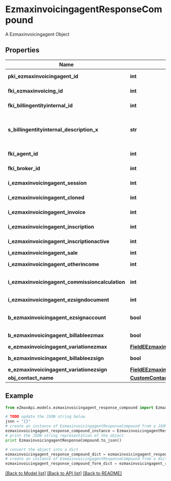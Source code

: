 # EzmaxinvoicingagentResponseCompound

A Ezmaxinvoicingagent Object

## Properties
Name | Type | Description | Notes
------------ | ------------- | ------------- | -------------
**pki_ezmaxinvoicingagent_id** | **int** | The unique ID of the Ezmaxinvoicingagent | [optional] 
**fki_ezmaxinvoicing_id** | **int** | The unique ID of the Ezmaxinvoicing | [optional] 
**fki_billingentityinternal_id** | **int** | The unique ID of the Billingentityinternal. | 
**s_billingentityinternal_description_x** | **str** | The description of the Billingentityinternal in the language of the requester | 
**fki_agent_id** | **int** | The unique ID of the Agent. | [optional] 
**fki_broker_id** | **int** | The unique ID of the Broker. | [optional] 
**i_ezmaxinvoicingagent_session** | **int** | The number of sessions | 
**i_ezmaxinvoicingagent_cloned** | **int** | The number of times this user was cloned | 
**i_ezmaxinvoicingagent_invoice** | **int** | The number of invoices | 
**i_ezmaxinvoicingagent_inscription** | **int** | The number of inscriptions | 
**i_ezmaxinvoicingagent_inscriptionactive** | **int** | The number of active inscriptions | 
**i_ezmaxinvoicingagent_sale** | **int** | The number of sales | 
**i_ezmaxinvoicingagent_otherincome** | **int** | The number of otherincomes | 
**i_ezmaxinvoicingagent_commissioncalculation** | **int** | The number of commission calculations | 
**i_ezmaxinvoicingagent_ezsigndocument** | **int** | The number of ezsign documents | 
**b_ezmaxinvoicingagent_ezsignaccount** | **bool** | Whether the agent has an eZsign account | 
**b_ezmaxinvoicingagent_billableezmax** | **bool** | Whether it is billable for eZmax | 
**e_ezmaxinvoicingagent_variationezmax** | [**FieldEEzmaxinvoicingagentVariationezmax**](FieldEEzmaxinvoicingagentVariationezmax.md) |  | 
**b_ezmaxinvoicingagent_billableezsign** | **bool** | Whether it is billable for eZsign | 
**e_ezmaxinvoicingagent_variationezsign** | [**FieldEEzmaxinvoicingagentVariationezsign**](FieldEEzmaxinvoicingagentVariationezsign.md) |  | 
**obj_contact_name** | [**CustomContactNameResponse**](CustomContactNameResponse.md) |  | 

## Example

```python
from eZmaxApi.models.ezmaxinvoicingagent_response_compound import EzmaxinvoicingagentResponseCompound

# TODO update the JSON string below
json = "{}"
# create an instance of EzmaxinvoicingagentResponseCompound from a JSON string
ezmaxinvoicingagent_response_compound_instance = EzmaxinvoicingagentResponseCompound.from_json(json)
# print the JSON string representation of the object
print EzmaxinvoicingagentResponseCompound.to_json()

# convert the object into a dict
ezmaxinvoicingagent_response_compound_dict = ezmaxinvoicingagent_response_compound_instance.to_dict()
# create an instance of EzmaxinvoicingagentResponseCompound from a dict
ezmaxinvoicingagent_response_compound_form_dict = ezmaxinvoicingagent_response_compound.from_dict(ezmaxinvoicingagent_response_compound_dict)
```
[[Back to Model list]](../README.md#documentation-for-models) [[Back to API list]](../README.md#documentation-for-api-endpoints) [[Back to README]](../README.md)


